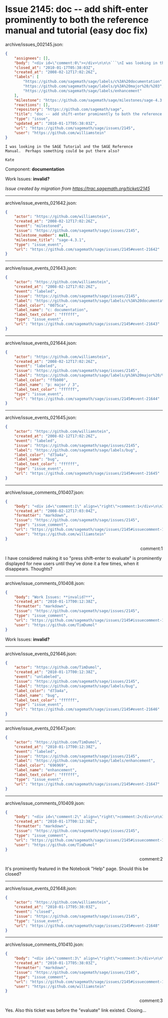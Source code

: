 # Issue 2145: doc -- add shift-enter prominently to both the reference manual and tutorial (easy doc fix)

archive/issues_002145.json:
```json
{
    "assignees": [],
    "body": "<div id=\"comment:0\"></div>\n\n\n```\nI was looking in the SAGE Tutorial and the SAGE Reference\nManual.  Perhaps something could be put there also?\n\nKate\n```\n\nComponent: **documentation**\n\nWork Issues: **invalid?**\n\n_Issue created by migration from https://trac.sagemath.org/ticket/2145_\n\n",
    "closed_at": "2010-01-17T05:38:03Z",
    "created_at": "2008-02-12T17:02:26Z",
    "labels": [
        "https://github.com/sagemath/sage/labels/c%3A%20documentation",
        "https://github.com/sagemath/sage/labels/p%3A%20major%20/%203",
        "https://github.com/sagemath/sage/labels/enhancement"
    ],
    "milestone": "https://github.com/sagemath/sage/milestones/sage-4.3.1",
    "reactions": [],
    "repository": "https://github.com/sagemath/sage",
    "title": "doc -- add shift-enter prominently to both the reference manual and tutorial (easy doc fix)",
    "type": "issue",
    "updated_at": "2010-01-17T05:38:03Z",
    "url": "https://github.com/sagemath/sage/issues/2145",
    "user": "https://github.com/williamstein"
}
```
<div id="comment:0"></div>


```
I was looking in the SAGE Tutorial and the SAGE Reference
Manual.  Perhaps something could be put there also?

Kate
```

Component: **documentation**

Work Issues: **invalid?**

_Issue created by migration from https://trac.sagemath.org/ticket/2145_





---

archive/issue_events_021642.json:
```json
{
    "actor": "https://github.com/williamstein",
    "created_at": "2008-02-12T17:02:26Z",
    "event": "milestoned",
    "issue": "https://github.com/sagemath/sage/issues/2145",
    "milestone_number": null,
    "milestone_title": "sage-4.3.1",
    "type": "issue_event",
    "url": "https://github.com/sagemath/sage/issues/2145#event-21642"
}
```



---

archive/issue_events_021643.json:
```json
{
    "actor": "https://github.com/williamstein",
    "created_at": "2008-02-12T17:02:26Z",
    "event": "labeled",
    "issue": "https://github.com/sagemath/sage/issues/2145",
    "label": "https://github.com/sagemath/sage/labels/c%3A%20documentation",
    "label_color": "0075ca",
    "label_name": "c: documentation",
    "label_text_color": "ffffff",
    "type": "issue_event",
    "url": "https://github.com/sagemath/sage/issues/2145#event-21643"
}
```



---

archive/issue_events_021644.json:
```json
{
    "actor": "https://github.com/williamstein",
    "created_at": "2008-02-12T17:02:26Z",
    "event": "labeled",
    "issue": "https://github.com/sagemath/sage/issues/2145",
    "label": "https://github.com/sagemath/sage/labels/p%3A%20major%20/%203",
    "label_color": "ffbb00",
    "label_name": "p: major / 3",
    "label_text_color": "ffffff",
    "type": "issue_event",
    "url": "https://github.com/sagemath/sage/issues/2145#event-21644"
}
```



---

archive/issue_events_021645.json:
```json
{
    "actor": "https://github.com/williamstein",
    "created_at": "2008-02-12T17:02:26Z",
    "event": "labeled",
    "issue": "https://github.com/sagemath/sage/issues/2145",
    "label": "https://github.com/sagemath/sage/labels/bug",
    "label_color": "d73a4a",
    "label_name": "bug",
    "label_text_color": "ffffff",
    "type": "issue_event",
    "url": "https://github.com/sagemath/sage/issues/2145#event-21645"
}
```



---

archive/issue_comments_010407.json:
```json
{
    "body": "<div id=\"comment:1\" align=\"right\">comment:1</div>\n\nI have considered making it so \"press shift-enter to evaluate\" is prominently\ndisplayed for new users until they've done it a few times, when it disappears.\nThoughts?",
    "created_at": "2008-02-12T17:03:04Z",
    "formatter": "markdown",
    "issue": "https://github.com/sagemath/sage/issues/2145",
    "type": "issue_comment",
    "url": "https://github.com/sagemath/sage/issues/2145#issuecomment-10407",
    "user": "https://github.com/williamstein"
}
```

<div id="comment:1" align="right">comment:1</div>

I have considered making it so "press shift-enter to evaluate" is prominently
displayed for new users until they've done it a few times, when it disappears.
Thoughts?



---

archive/issue_comments_010408.json:
```json
{
    "body": "Work Issues: **invalid?**",
    "created_at": "2010-01-17T00:12:38Z",
    "formatter": "markdown",
    "issue": "https://github.com/sagemath/sage/issues/2145",
    "type": "issue_comment",
    "url": "https://github.com/sagemath/sage/issues/2145#issuecomment-10408",
    "user": "https://github.com/TimDumol"
}
```

Work Issues: **invalid?**



---

archive/issue_events_021646.json:
```json
{
    "actor": "https://github.com/TimDumol",
    "created_at": "2010-01-17T00:12:38Z",
    "event": "unlabeled",
    "issue": "https://github.com/sagemath/sage/issues/2145",
    "label": "https://github.com/sagemath/sage/labels/bug",
    "label_color": "d73a4a",
    "label_name": "bug",
    "label_text_color": "ffffff",
    "type": "issue_event",
    "url": "https://github.com/sagemath/sage/issues/2145#event-21646"
}
```



---

archive/issue_events_021647.json:
```json
{
    "actor": "https://github.com/TimDumol",
    "created_at": "2010-01-17T00:12:38Z",
    "event": "labeled",
    "issue": "https://github.com/sagemath/sage/issues/2145",
    "label": "https://github.com/sagemath/sage/labels/enhancement",
    "label_color": "696969",
    "label_name": "enhancement",
    "label_text_color": "ffffff",
    "type": "issue_event",
    "url": "https://github.com/sagemath/sage/issues/2145#event-21647"
}
```



---

archive/issue_comments_010409.json:
```json
{
    "body": "<div id=\"comment:2\" align=\"right\">comment:2</div>\n\nIt's prominently featured in the Notebook \"Help\" page. Should this be closed?",
    "created_at": "2010-01-17T00:12:38Z",
    "formatter": "markdown",
    "issue": "https://github.com/sagemath/sage/issues/2145",
    "type": "issue_comment",
    "url": "https://github.com/sagemath/sage/issues/2145#issuecomment-10409",
    "user": "https://github.com/TimDumol"
}
```

<div id="comment:2" align="right">comment:2</div>

It's prominently featured in the Notebook "Help" page. Should this be closed?



---

archive/issue_events_021648.json:
```json
{
    "actor": "https://github.com/williamstein",
    "created_at": "2010-01-17T05:38:03Z",
    "event": "closed",
    "issue": "https://github.com/sagemath/sage/issues/2145",
    "type": "issue_event",
    "url": "https://github.com/sagemath/sage/issues/2145#event-21648"
}
```



---

archive/issue_comments_010410.json:
```json
{
    "body": "<div id=\"comment:3\" align=\"right\">comment:3</div>\n\nYes.  Also this ticket was before the \"evaluate\" link existed.  Closing...",
    "created_at": "2010-01-17T05:38:03Z",
    "formatter": "markdown",
    "issue": "https://github.com/sagemath/sage/issues/2145",
    "type": "issue_comment",
    "url": "https://github.com/sagemath/sage/issues/2145#issuecomment-10410",
    "user": "https://github.com/williamstein"
}
```

<div id="comment:3" align="right">comment:3</div>

Yes.  Also this ticket was before the "evaluate" link existed.  Closing...

